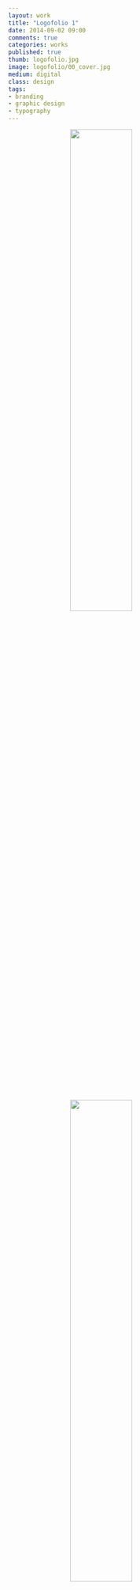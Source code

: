 ```yaml
---
layout: work
title: "Logofolio 1"
date: 2014-09-02 09:00
comments: true
categories: works
published: true
thumb: logofolio.jpg
image: logofolio/00_cover.jpg
medium: digital
class: design
tags:
- branding
- graphic design
- typography
---
```


<p><img src="/images/works/logofolio/01_menu.jpg" style="display: block;margin-left: auto;margin-right: auto;width: 50%;"/></p>

<p><img src="/images/works/logofolio/02_epsi.jpg" style="display: block;margin-left: auto;margin-right: auto;width: 50%;"/></p>

<p><img src="/images/works/logofolio/03_yum_jar.jpg" style="display: block;margin-left: auto;margin-right: auto;width: 50%;"/></p>

<p><img src="/images/works/logofolio/04_tier_beweget.jpg" style="display: block;margin-left: auto;margin-right: auto;width: 50%;"/></p>

<p><img src="/images/works/logofolio/05_mister_muselli.jpg" style="display: block;margin-left: auto;margin-right: auto;width: 50%;"/></p>

<p><img src="/images/works/logofolio/06_luminous_labs.jpg" style="display: block;margin-left: auto;margin-right: auto;width: 50%;"/></p>

<p><img src="/images/works/logofolio/07_detroit_explorer_tours.jpg" style="display: block;margin-left: auto;margin-right: auto;width: 50%;"/></p>

<p><img src="/images/works/logofolio/08_burn_bright_productions.jpg" style="display: block;margin-left: auto;margin-right: auto;width: 50%;"/></p>

<p><img src="/images/works/logofolio/09_griffin_dental.jpg" style="display: block;margin-left: auto;margin-right: auto;width: 50%;"/></p>

<p><img src="/images/works/logofolio/10_we_can_hear_music.jpg" style="display: block;margin-left: auto;margin-right: auto;width: 50%;"/></p>

<p><img src="/images/works/logofolio/11_viidya.jpg" style="display: block;margin-left: auto;margin-right: auto;width: 50%;"/></p>

<p><img src="/images/works/logofolio/12_plan_africa_productions_ltd.jpg" style="display: block;margin-left: auto;margin-right: auto;width: 50%;"/></p>

<p><img src="/images/works/logofolio/13_pixel_dust.jpg" style="display: block;margin-left: auto;margin-right: auto;width: 50%;"/></p>

<p><img src="/images/works/logofolio/14_mostly_monkeys.jpg" style="display: block;margin-left: auto;margin-right: auto;width: 50%;"/></p>

<p><img src="/images/works/logofolio/15_kiwi.jpg" style="display: block;margin-left: auto;margin-right: auto;width: 50%;"/></p>

<p><img src="/images/works/logofolio/16_ideation.jpg" style="display: block;margin-left: auto;margin-right: auto;width: 50%;"/></p>

<p><img src="/images/works/logofolio/17_hiq.jpg" style="display: block;margin-left: auto;margin-right: auto;width: 50%;"/></p>

<p><img src="/images/works/logofolio/18_five_boroughs_photography.jpg" style="display: block;margin-left: auto;margin-right: auto;width: 50%;"/></p>

<p><img src="/images/works/logofolio/19_daily_health.jpg" style="display: block;margin-left: auto;margin-right: auto;width: 50%;"/></p>

<p><img src="/images/works/logofolio/20_beauty_by_misha.jpg" style="display: block;margin-left: auto;margin-right: auto;width: 50%;"/></p>

<p><img src="/images/works/logofolio/21_barefoot_&_faces_photography.jpg" style="display: block;margin-left: auto;margin-right: auto;width: 50%;"/></p>

<p><img src="/images/works/logofolio/22_easy_news.jpg" style="display: block;margin-left: auto;margin-right: auto;width: 50%;"/></p>

<p><img src="/images/works/logofolio/23_skinny_brain.jpg" style="display: block;margin-left: auto;margin-right: auto;width: 50%;"/></p>